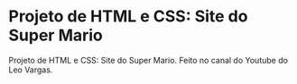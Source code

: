 # Projeto de HTML e CSS: Site do Super Mario
Projeto de HTML e CSS: Site do Super Mario. Feito no canal do Youtube do Leo Vargas.

